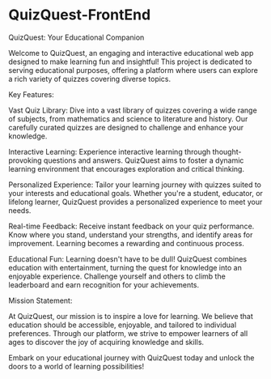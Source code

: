 
# QuizQuest-FrontEnd
QuizQuest: Your Educational Companion

Welcome to QuizQuest, an engaging and interactive educational web app designed to make learning fun and insightful! This project is dedicated to serving educational purposes, offering a platform where users can explore a rich variety of quizzes covering diverse topics.

Key Features:

Vast Quiz Library: Dive into a vast library of quizzes covering a wide range of subjects, from mathematics and science to literature and history. Our carefully curated quizzes are designed to challenge and enhance your knowledge.

Interactive Learning: Experience interactive learning through thought-provoking questions and answers. QuizQuest aims to foster a dynamic learning environment that encourages exploration and critical thinking.

Personalized Experience: Tailor your learning journey with quizzes suited to your interests and educational goals. Whether you're a student, educator, or lifelong learner, QuizQuest provides a personalized experience to meet your needs.

Real-time Feedback: Receive instant feedback on your quiz performance. Know where you stand, understand your strengths, and identify areas for improvement. Learning becomes a rewarding and continuous process.

Educational Fun: Learning doesn't have to be dull! QuizQuest combines education with entertainment, turning the quest for knowledge into an enjoyable experience. Challenge yourself and others to climb the leaderboard and earn recognition for your achievements.

Mission Statement:

At QuizQuest, our mission is to inspire a love for learning. We believe that education should be accessible, enjoyable, and tailored to individual preferences. Through our platform, we strive to empower learners of all ages to discover the joy of acquiring knowledge and skills.

Embark on your educational journey with QuizQuest today and unlock the doors to a world of learning possibilities!

